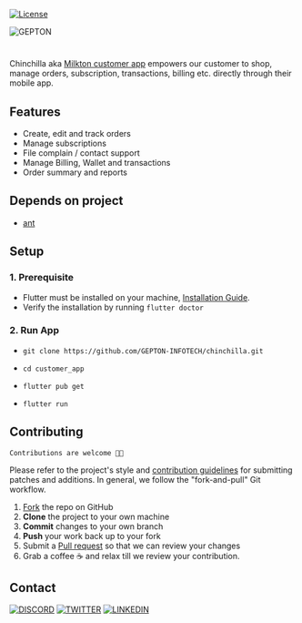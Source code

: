 [fork]: ../../fork
[pr]: ../../compare
[contributing]: CONTRIBUTING.md

[![License](https://img.shields.io/badge/License-Apache%202.0-blue.svg)](https://opensource.org/licenses/Apache-2.0) 

![GEPTON](https://user-images.githubusercontent.com/39991296/122655705-18f33100-d172-11eb-8c5d-83378ea38e70.png)
#
Chinchilla aka [Milkton customer app](https://play.google.com/store/apps/details?id=com.gepton.shreesurbhia2) empowers our customer to shop, manage orders, subscription, transactions, billing etc. directly through their mobile app.

## Features

- Create, edit and track orders
- Manage subscriptions
- File complain / contact support
- Manage Billing, Wallet and transactions
- Order summary and reports

## Depends on project
- [ant](https://github.com/GEPTON-INFOTECH/ant)
## Setup

### 1. Prerequisite
- Flutter must be installed on your machine, [Installation Guide](https://flutter.dev/docs/get-started/install). 
- Verify the installation by running `flutter doctor`

### 2. Run App

- `git clone https://github.com/GEPTON-INFOTECH/chinchilla.git`

- `cd customer_app`

- `flutter pub get`

- `flutter run`
## Contributing
`Contributions are welcome 🎉🎉`

Please refer to the project's style and [contribution guidelines][contributing] for submitting patches and additions. In general, we follow the "fork-and-pull" Git workflow.

 1. [Fork][fork] the repo on GitHub
 2. **Clone** the project to your own machine
 3. **Commit** changes to your own branch
 4. **Push** your work back up to your fork
 5. Submit a [Pull request][pr] so that we can review your changes
 6. Grab a coffee ☕ and relax till we review your contribution.
## Contact
[![DISCORD](https://img.shields.io/badge/Discord-7289DA?style=for-the-badge&logo=discord&logoColor=white)](https://discord.com/invite/dmWzabVPDe) [![TWITTER](https://img.shields.io/badge/Twitter-1DA1F2?style=for-the-badge&logo=twitter&logoColor=white)](https://twitter.com/geptonofficial) [![LINKEDIN](https://img.shields.io/badge/LinkedIn-0077B5?style=for-the-badge&logo=linkedin&logoColor=white)](https://www.linkedin.com/company/gepton) 
